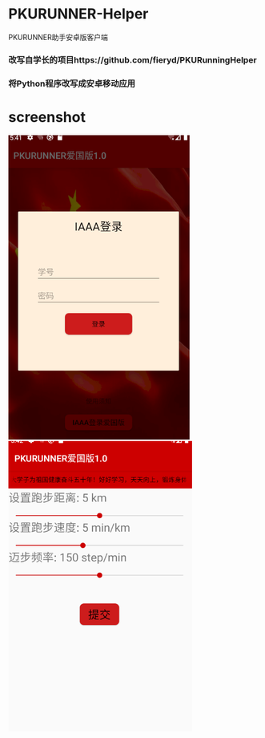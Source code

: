 # PKURUNNER-Helper
PKURUNNER助手安卓版客户端

### 改写自学长的项目https://github.com/fieryd/PKURunningHelper
### 将Python程序改写成安卓移动应用

# screenshot
![](https://github.com/LoseNine/PKURunnerHelper/blob/master/imgs/2.PNG)
![](https://github.com/LoseNine/PKURunnerHelper/blob/master/imgs/3.PNG)
